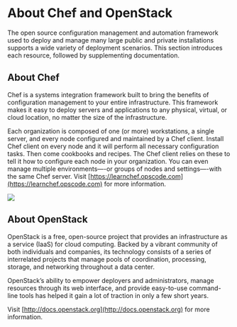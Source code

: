 # About Chef and OpenStack

The open source configuration management and automation framework used to deploy and manage many large public and private installations supports a wide variety of deployment scenarios. This section introduces each resource, followed by supplementing documentation.

## About Chef

Chef is a systems integration framework built to bring the benefits of configuration management to your entire infrastructure. This framework makes it easy to deploy servers and applications to any physical, virtual, or cloud location, no matter the size of the infrastructure.

Each organization is composed of one (or more) workstations, a single server, and every node configured and maintained by a Chef client. Install Chef client on every node and it will perform all necessary configuration tasks. Then come cookbooks and recipes. The Chef client relies on these to tell it how to configure each node in your organization. You can even manage multiple environments—-or groups of nodes and settings—-with the same Chef server. Visit [https://learnchef.opscode.com](https://learnchef.opscode.com) for more information.

<img class="img-thumbnail" id="no-height" src="{{ page.baseurl }}img/chef-openstack/001.jpg">

## About OpenStack

OpenStack is a free, open-source project that provides an infrastructure as a service (IaaS) for cloud computing. Backed by a vibrant community of both individuals and companies, its technology consists of a series of interrelated projects that manage pools of coordination, processing, storage, and networking throughout a data center.

OpenStack’s ability to empower deployers and administrators, manage resources through its web interface, and provide easy-to-use command-line tools has helped it gain a lot of traction in only a few short years.

Visit [http://docs.openstack.org](http://docs.openstack.org) for more information.